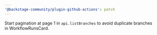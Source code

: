 ```yaml
---
'@backstage-community/plugin-github-actions': patch
---
```


Start pagination at page 1 in `api.listBranches` to avoid duplicate branches in WorkflowRunsCard.
